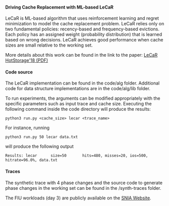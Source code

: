 #### Driving Cache Replacement with ML-based LeCaR

LeCaR is ML-based algorithm that uses reinforcement learning and regret minimization to model the cache replacement problem. LeCaR relies only on two fundamental policies: recency-based and frequency-based evictions. Each policy has an assigned weight (probability distribution) that is learned based on wrong decisions. LeCaR achieves good performance when cache sizes are small relative to the working set.

More details about this work can be found in the link to the paper:
[LeCaR HotStorage'18 (PDF)](https://www.usenix.org/system/files/conference/hotstorage18/hotstorage18-paper-vietri.pdf)

#### Code source

The LeCaR implementation can be found in the code/alg folder.
Additional code for data structure implementations are in the code/alg/lib folder. 

To run experiments, the arguments can be modified appropriately with the specific parameters such as input trace and cache size.
Executing the following command inside the code directory will produce the results: 

```python3 run.py <cache_size> lecar <trace_name>```

For instance, running 

```python3 run.py 50 lecar data.txt```

will produce the following output

```Results: lecar      size=50       hits=480, misses=20, ios=500, hitrate=96.0%, data.txt```

#### Traces

The synthetic trace with 4 phase changes and the source code to generate phase changes in the working set can be found in the /synth-traces folder.

The FIU workloads (day 3) are publicly available on the [SNIA Website](http://iotta.snia.org/tracetypes/3).  

